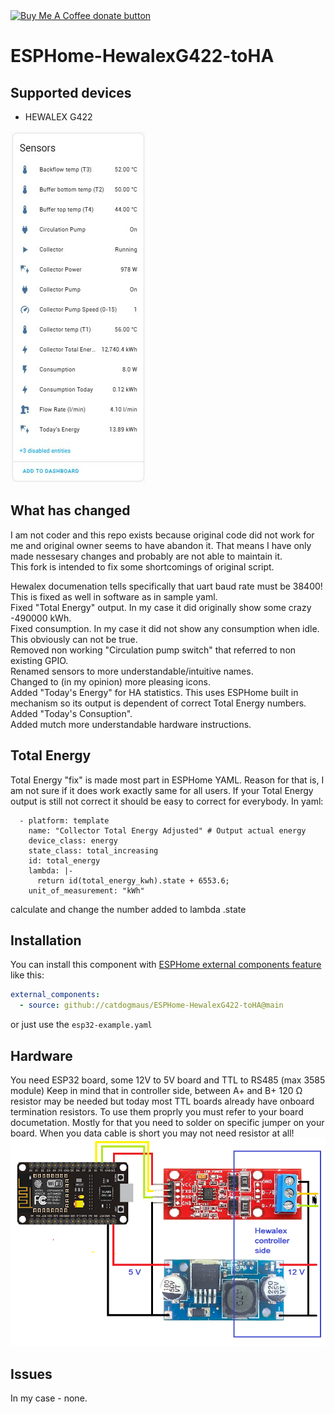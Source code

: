<span class="badge-buymeacoffee">
<a href="https://ko-fi.com/catdog58928" title="Donate to this project using Ko-Fi"><img src="https://img.shields.io/badge/Buy_me_coffee_and_biscuits-donate-yellow.svg?style=for-the-badge&logo=kofi" alt="Buy Me A Coffee donate button" /></a>
</span><br/>

# ESPHome-HewalexG422-toHA
 

## Supported devices

* HEWALEX G422

![Hardware](https://github.com/catdogmaus/ESPHome-HewalexG422-toHA/blob/main/files/sensors.jpg)

## What has changed
I am not coder and this repo exists because original code did not work for me and original owner seems to have abandon it. That means I have only made nessesary changes and probably are not able to maintain it. <br/>
This fork is intended to fix some shortcomings of original script.<br/>

Hewalex documenation tells specifically that uart baud rate must be 38400! This is fixed as well in software as in sample yaml.<br/>
Fixed "Total Energy" output. In my case it did originally show some crazy -490000 kWh.<br/>
Fixed consumption. In my case it did not show any consumption when idle. This obviously can not be true.<br/>
Removed non working "Circulation pump switch" that referred to non existing GPIO.<br/>
Renamed sensors to more understandable/intuitive names.<br/>
Changed to (in my opinion) more pleasing icons.<br/>
Added "Today's Energy" for HA statistics. This uses ESPHome built in mechanism so its output is dependent of correct Total Energy numbers.<br/>
Added "Today's Consuption".<br/>
Added mutch more understandable hardware instructions.

## Total Energy

Total Energy "fix" is made most part in ESPHome YAML. Reason for that is, I am not sure if it does work exactly same for all users. If your Total Energy output is still not correct it should be easy to correct for everybody. In yaml:
```
  - platform: template
    name: "Collector Total Energy Adjusted" # Output actual energy
    device_class: energy
    state_class: total_increasing
    id: total_energy
    lambda: |-
      return id(total_energy_kwh).state + 6553.6;
    unit_of_measurement: "kWh"
```
calculate and change the number added to lambda .state 

## Installation

You can install this component with [ESPHome external components feature](https://esphome.io/components/external_components.html) like this:
```yaml
external_components:
  - source: github://catdogmaus/ESPHome-HewalexG422-toHA@main
```
or just use the `esp32-example.yaml` 

## Hardware 
You need ESP32 board, some 12V to 5V board and TTL to RS485 (max 3585 module)
Keep in mind that in controller side, between A+ and B+ 120 Ω resistor may be needed but today most TTL boards already have onboard termination resistors. To use them proprly you must refer to your board documetation. Mostly for that you need to solder on specific jumper on your board. When you data cable is short you may not need resistor at all!
![Hardware](https://github.com/catdogmaus/ESPHome-HewalexG422-toHA/blob/main/files/scema.png)

## Issues

In my case - none. 

